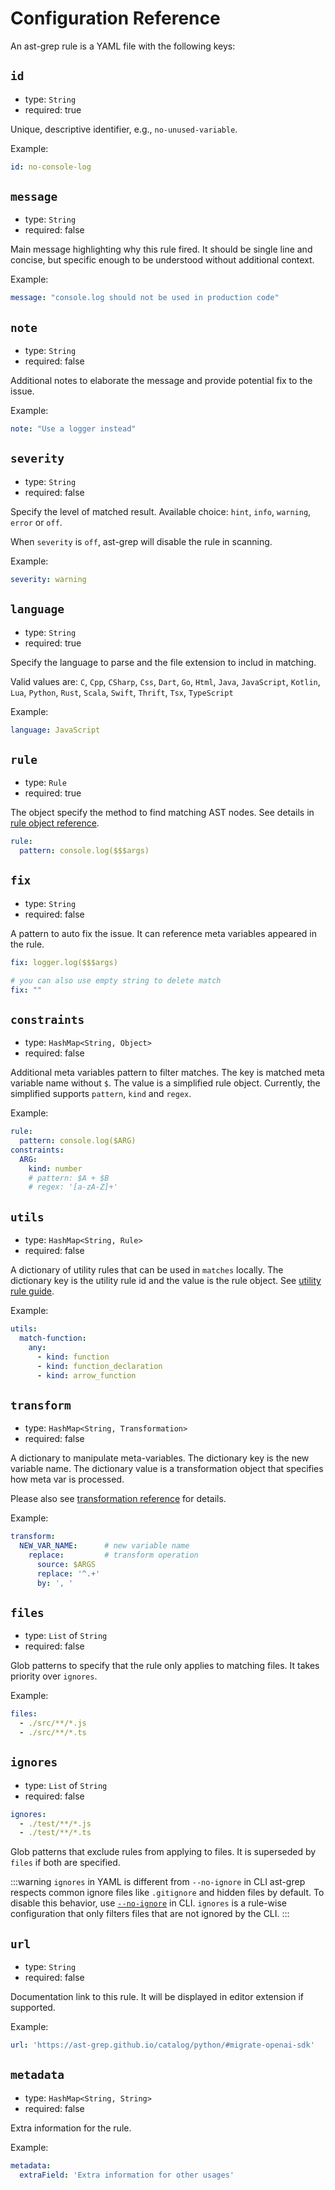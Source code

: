 # Configuration Reference

An ast-grep rule is a YAML file with the following keys:

## `id`

* type: `String`
* required: true

Unique, descriptive identifier, e.g., `no-unused-variable`.

Example:
```yaml
id: no-console-log
```

## `message`

* type: `String`
* required: false

Main message highlighting why this rule fired. It should be single line and concise,
but specific enough to be understood without additional context.

Example:
```yaml
message: "console.log should not be used in production code"
```

## `note`

* type: `String`
* required: false

Additional notes to elaborate the message and provide potential fix to the issue.

Example:
```yaml
note: "Use a logger instead"
```

## `severity`

* type: `String`
* required: false

Specify the level of matched result. Available choice: `hint`, `info`, `warning`, `error` or `off`.

When `severity` is `off`, ast-grep will disable the rule in scanning.

Example:
```yaml
severity: warning
```

## `language`

* type: `String`
* required: true

Specify the language to parse and the file extension to includ in matching.

Valid values are: `C`, `Cpp`, `CSharp`, `Css`, `Dart`, `Go`, `Html`, `Java`, `JavaScript`, `Kotlin`, `Lua`, `Python`, `Rust`, `Scala`, `Swift`, `Thrift`, `Tsx`, `TypeScript`

Example:
```yaml
language: JavaScript
```

## `rule`

* type: `Rule`
* required: true

The object specify the method to find matching AST nodes. See details in [rule object reference](/reference/rule).

```yaml
rule:
  pattern: console.log($$$args)
```

## `fix`

* type: `String`
* required: false

A pattern to auto fix the issue. It can reference meta variables appeared in the rule.

```yaml
fix: logger.log($$$args)

# you can also use empty string to delete match
fix: ""
```

## `constraints`

* type: `HashMap<String, Object>`
* required: false

Additional meta variables pattern to filter matches. The key is matched meta variable name without `$`. The value
is a simplified rule object. Currently, the simplified supports `pattern`, `kind` and `regex`.

Example:

```yaml
rule:
  pattern: console.log($ARG)
constraints:
  ARG:
    kind: number
    # pattern: $A + $B
    # regex: '[a-zA-Z]+'
```

## `utils`

* type: `HashMap<String, Rule>`
* required: false

A dictionary of utility rules that can be used in `matches` locally.
The dictionary key is the utility rule id and the value is the rule object.
See [utility rule guide](/guide/rule-config/utility-rule).

Example:

```yaml
utils:
  match-function:
    any:
      - kind: function
      - kind: function_declaration
      - kind: arrow_function
```

## `transform`

* type: `HashMap<String, Transformation>`
* required: false

A dictionary to manipulate meta-variables. The dictionary key is the new variable name.
The dictionary value is a transformation object that specifies how meta var is processed.

Please also see [transformation reference](/reference/yaml/transformation) for details.

Example:
```yaml
transform:
  NEW_VAR_NAME:      # new variable name
    replace:         # transform operation
      source: $ARGS
      replace: '^.+'
      by: ', '
```

## `files`
* type: `List` of `String`
* required: false

Glob patterns to specify that the rule only applies to matching files. It takes priority over `ignores`.

Example:
```yaml
files:
  - ./src/**/*.js
  - ./src/**/*.ts
```

## `ignores`
* type: `List` of `String`
* required: false

```yaml
ignores:
  - ./test/**/*.js
  - ./test/**/*.ts
```

Glob patterns that exclude rules from applying to files. It is superseded by `files` if both are specified.

:::warning `ignores` in YAML is different from `--no-ignore` in CLI
ast-grep respects common ignore files like `.gitignore` and hidden files by default.
To disable this behavior, use [`--no-ignore`](/reference/cli.html#scan) in CLI.
`ignores` is a rule-wise configuration that only filters files that are not ignored by the CLI.
:::

## `url`

* type: `String`
* required: false

Documentation link to this rule. It will be displayed in editor extension if supported.

Example:

```yaml
url: 'https://ast-grep.github.io/catalog/python/#migrate-openai-sdk'
```

## `metadata`
* type: `HashMap<String, String>`
* required: false

Extra information for the rule.

Example:

```yaml
metadata:
  extraField: 'Extra information for other usages'
```